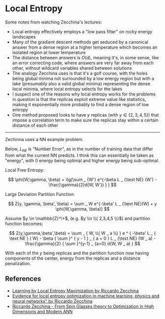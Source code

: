 Local Entropy
===

Some notes from watching Zecchina's lectures:

* Local entropy effectively employs a "low pass filter" on rocky energy landscapes
* Many of the gradient descent methods get seduced by a canonical answer from a dense
  region at a higher temperature which becomes an isolated region at lower temperature
* The distance between answers is $O(d)$, meaning it's, in some sense, like an error
  correcting code, where answers are very far away from each other, without wildcard
  variables shared between solutions
* The analogy Zecchina uses is that it's a golf course, with the holes being global
  minima not surrounded by a low energy region but with a lake (presumably also a valid
  global minima) representing the dense local minima, where local entropy selects
  for the lakes
* I suspect one of the reasons why local entropy works for the problems in question
  is that the replicas exploit extreme value like statistics, making it exponentially
  more probably to find a dense region of low entropy
* One method proposed looks to have $y$ replicas (with $y \in \{2,3,4,5\}$) that impose
  a correlation term to make sure the replicas stay within a certain distance of each other

---

Zechinna uses a NN example problem.

Below, $L _ {NE}$ is "Number Error", as in the number of training data
that differ from what the current NN predicts.
I think this can essentially be taken as "energy", with 0 energy being
optimal and higher energy being sub-optimal.

Local Free Entropy:

$$
\phi(W,\gamma, \beta) = \lg(\sum _ {W'} e^{-\beta L _ {\text NE}  (W') - \frac{\gamma}{2}d(W, W')) } )
$$

Large Deviation Partition Function:

$$
Z(y, \gamma, \beta', \beta) = \sum _ W e^{-\beta' L _ {\text NE}(W) + y \phi(W,\gamma, \beta)}
$$

Assume $y \in \mathbb{Z}^\+$, (e.g. $y \in \\{ 2,3,4,5 \\}$) and partition function becomes:

$$
Z(y,\gamma,\beta',\beta) = \sum _ { W, \\{ W _ a \\} } e ^ { -\beta' L _ { \text NE } ( W) - \beta { \sum }^ { y - 1 } _ { a = 0 } L _ {\text NE} (W _ a) - \frac{\gamma}{2} { \sum }^{y-1} _ {a=0} d(W, W _ a) }
$$

With each of the $y$ being replicas and the partition function now having components of the center, energy from the replicas and a distance penalization.

References
---

* [Learning by Local Entropy Maximization by Riccardo Zecchina](https://www.youtube.com/watch?v=_QZmnQKjzaE)
* [Evidence for local entropy optimization in machine learning, physics and neural networks" by Riccardo Zecchina](https://www.youtube.com/watch?v=nD58NmDvCFo)
* [Riccardo Zecchina - From Spin Glasses theory to Optimization in High Dimensions and Modern ANN](https://www.youtube.com/watch?v=iKv-mNVTg8I)
